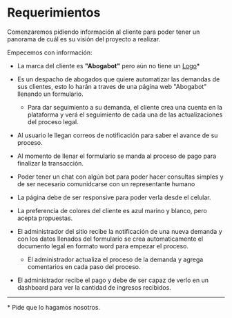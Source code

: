# Requerimientos

Comenzaremos pidiendo información al cliente para poder tener un panorama de cuál es su visión del proyecto a realizar.

Empecemos con información:

* La marca del cliente es **"Abogabot"** pero aún no tiene un [Logo](/Requerimientos/Logo.md)*

* Es un despacho de abogados que quiere automatizar las demandas de sus clientes, esto lo harán a traves de una página web "Abogabot" llenando un formulario.

  * Para dar seguimiento a su demanda, el cliente crea una cuenta en la plataforma y verá el seguimiento de cada una de las actualizaciones del proceso legal.

* Al usuario le llegan correos de notificación para saber el avance de su proceso.

* Al momento de llenar el formulario se manda al proceso de pago para finalizar la transacción.

* Poder tener un chat con algún bot para poder hacer consultas simples y de ser necesario comunidcarse con un representante humano

* La página debe de ser responsive para poder verla desde el celular.

* La preferencia de colores del cliente es azul marino y blanco, pero acepta propuestas.

* El administrador del sitio recibe la notificación de una nueva demanda y con los datos llenados del formulario se crea automaticamente el documento legal en formato word para empezar el proceso.

  * El administrador actualiza el proceso de la demanda y agrega comentarios en cada paso del proceso.

* El administrador recibe el pago y debe de ser capaz de verlo en un dashboard para ver la cantidad de ingresos recibidos.

---

\* Pide que lo hagamos nosotros.